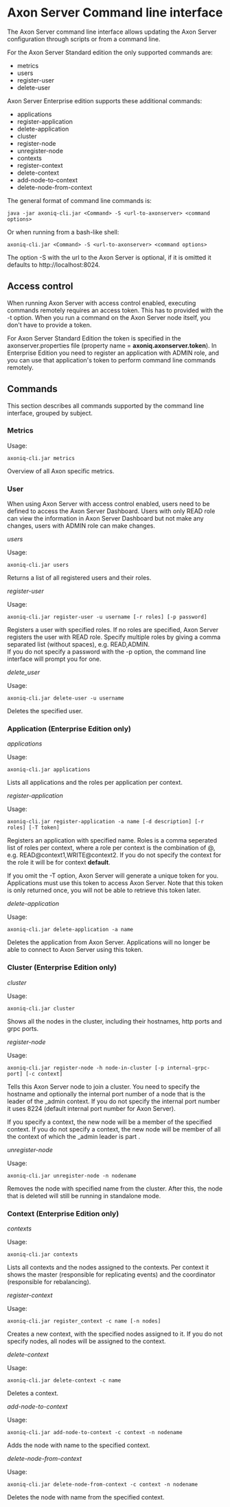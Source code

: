 # Axon Server Command line interface

The Axon Server command line interface allows updating the Axon Server configuration through scripts or from a command line.

For the Axon Server Standard edition the only supported commands are:

- metrics
- users
- register-user
- delete-user

Axon Server Enterprise edition supports these additional commands:

- applications
- register-application
- delete-application
- cluster
- register-node
- unregister-node
- contexts
- register-context
- delete-context
- add-node-to-context
- delete-node-from-context

The general format of command line commands is:

    java -jar axoniq-cli.jar <Command> -S <url-to-axonserver> <command options>
    
Or when running from a bash-like shell:

    axoniq-cli.jar <Command> -S <url-to-axonserver> <command options>
    
The option -S with the url to the Axon Server is optional, if it is omitted it defaults to http://localhost:8024.

## Access control

When running Axon Server with access control enabled, executing commands remotely requires an access token. 
This has to provided with the -t option. When you run a command on the Axon Server node itself, you don't have to provide 
a token.

For Axon Server Standard Edition the token is specified in the axonserver.properties file (property name = **axoniq.axonserver.token**).
In Enterprise Edition you need to register an application with ADMIN role, and you can use that application's token to
perform command line commands remotely. 

## Commands

This section describes all commands supported by the command line interface, grouped by subject.

### Metrics

Usage:

    axoniq-cli.jar metrics
    
Overview of all Axon specific metrics.

### User

When using Axon Server with access control enabled, users need to be defined to access the Axon Server Dashboard.
Users with only READ role can view the information in Axon Server Dashboard but not make any changes, users with ADMIN role
can make changes. 

_users_

Usage:

    axoniq-cli.jar users

Returns a list of all registered users and their roles.

_register-user_

Usage: 

    axoniq-cli.jar register-user -u username [-r roles] [-p password]
    
Registers a user with specified roles. If no roles are specified, Axon Server registers the user with READ role.
Specify multiple roles by giving a comma separated list (without spaces), e.g. READ,ADMIN.  
If you do not specify a password with the -p option, the command line interface will prompt you for one.

_delete_user_

Usage: 

    axoniq-cli.jar delete-user -u username 
    
Deletes the specified user.    


### Application (Enterprise Edition only)

_applications_

Usage:

    axoniq-cli.jar applications
    
Lists all applications and the roles per application per context.  

_register-application_

Usage:

    axoniq-cli.jar register-application -a name [-d description] [-r roles] [-T token]
    
Registers an application with specified name. Roles is a comma seperated list of roles per context, where a role per context 
is the combination of <Role>@<Context>, e.g. READ@context1,WRITE@context2. If you do not specify the context for the role it 
will be for context **default**.

If you omit the -T option, Axon Server will generate a unique token for you. Applications must use this token to access
Axon Server. Note that this token is only returned once, you will not be able to retrieve this token later. 
    
_delete-application_

Usage:

    axoniq-cli.jar delete-application -a name
    
Deletes the application from Axon Server. Applications will no longer be able to connect to Axon Server using this token.
     
### Cluster (Enterprise Edition only)

_cluster_

Usage:

    axoniq-cli.jar cluster

Shows all the nodes in the cluster, including their hostnames, http ports and grpc ports.

_register-node_

Usage:

    axoniq-cli.jar register-node -h node-in-cluster [-p internal-grpc-port] [-c context]
    
Tells this Axon Server node to join a cluster. 
You need to specify the hostname and optionally the internal port number of a node that is the leader of the _admin context. 
If you do not specify the internal port number it uses 8224 (default internal port number for Axon Server).


If you specify a context, the new node will be a member of the specified context. 
If you do not specify a context, the new node will be member of all the context of which the _admin leader is part .    

_unregister-node_

Usage:

    axoniq-cli.jar unregister-node -n nodename
    
Removes the node with specified name from the cluster. After this, the node that is deleted will still be running in 
standalone mode.     

### Context (Enterprise Edition only)

_contexts_

Usage:

    axoniq-cli.jar contexts

Lists all contexts and the nodes assigned to the contexts. Per context it shows the master (responsible for replicating events) and the coordinator (responsible for rebalancing).

_register-context_

Usage:

    axoniq-cli.jar register_context -c name [-n nodes]
    
Creates a new context, with the specified nodes assigned to it. If you do not specify nodes, all nodes will be assigned to 
the context.     

_delete-context_

Usage:

    axoniq-cli.jar delete-context -c name
    
Deletes a context.    

_add-node-to-context_

Usage:

    axoniq-cli.jar add-node-to-context -c context -n nodename
    
Adds the node with name to the specified context.    

_delete-node-from-context_

Usage:

    axoniq-cli.jar delete-node-from-context -c context -n nodename
    
Deletes the node with name from the specified context.    

 